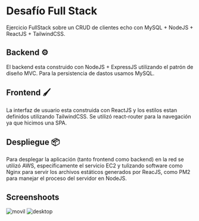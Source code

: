 # Desafío Full Stack
Ejercicio FullStack sobre un CRUD de clientes echo con MySQL + NodeJS + ReactJS + TailwindCSS.

## Backend ⚙️
El backend esta construido con NodeJS + ExpressJS utilizando el patrón de diseño MVC. Para la persistencia de dastos usamos MySQL.

## Frontend 🖌
La interfaz de usuario esta  construida con ReactJS y los estilos estan definidos utilizando TailwindCSS. Se utilizó react-router para la navegación ya que hicimos una SPA.

## Despliegue 📦
Para desplegar la aplicación (tanto frontend como backend) en la red se utilizó AWS, específicamente el servicio EC2 y tulizando software como Nginx para servir los archivos estáticos generados por ReacJS, como PM2 para manejar el proceso del servidor en NodeJS.

## Screenshoots
![movil](https://i.ibb.co/3zDZhqx/Captura-de-Pantalla-2021-10-27-a-la-s-20-25-12.png)
![desktop](https://i.ibb.co/5GLrChq/Captura-de-Pantalla-2021-10-27-a-la-s-20-25-27.png)

